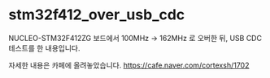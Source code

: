 # stm32f412_over_usb_cdc

NUCLEO-STM32F412ZG 보드에서 100MHz -> 162MHz 로 오버한 뒤,
USB CDC 테스트를 한 내용입니다.

자세한 내용은 카페에 올려놓았습니다.
https://cafe.naver.com/cortexsh/1702
